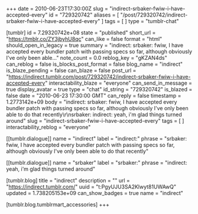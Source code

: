 +++
date = 2010-06-23T17:30:00Z
slug = "indirect-srbaker-fwiw-i-have-accepted-every"
id = "729320742"
aliases = [ "/post/729320742/indirect-srbaker-fwiw-i-have-accepted-every" ]
tags = [ ]
type = "tumblr-chat"

[tumblr]
id = 7.29320742e+08
state = "published"
short_url = "https://tmblr.co/ZY3jbyhU8qc"
can_like = false
format = "html"
should_open_in_legacy = true
summary = "indirect: srbaker: fwiw, I have accepted every bundler patch with passing specs so far, although obviously I've only been able..."
note_count = 0.0
reblog_key = "gKZAN4ds"
can_reblog = false
is_blocks_post_format = false
blog_name = "indirect"
is_blaze_pending = false
can_blaze = false
post_url = "https://indirect.tumblr.com/post/729320742/indirect-srbaker-fwiw-i-have-accepted-every"
interactability_blaze = "everyone"
can_send_in_message = true
display_avatar = true
type = "chat"
id_string = "729320742"
is_blazed = false
date = "2010-06-23 17:30:00 GMT"
can_reply = false
timestamp = 1.2773142e+09
body = "indirect: srbaker: fwiw, I have accepted every bundler patch with passing specs so far, although obviously I've only been able to do that recently\r\nsrbaker: indirect: yeah, i'm glad things turned around"
slug = "indirect-srbaker-fwiw-i-have-accepted-every"
tags = [ ]
interactability_reblog = "everyone"

[[tumblr.dialogue]]
name = "indirect"
label = "indirect:"
phrase = "srbaker: fwiw, I have accepted every bundler patch with passing specs so far, although obviously I've only been able to do that recently"

[[tumblr.dialogue]]
name = "srbaker"
label = "srbaker:"
phrase = "indirect: yeah, i'm glad things turned around"

[tumblr.blog]
title = "indirect"
description = ""
url = "https://indirect.tumblr.com/"
uuid = "t:PgyUJU3SA2Klwyt81UWAwQ"
updated = 1.738205153e+09
can_show_badges = true
name = "indirect"

[tumblr.blog.tumblrmart_accessories]
+++
